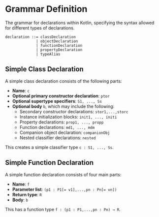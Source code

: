 
# Grammar Definition

The grammar for declarations within Kotlin, specifying the syntax allowed for different types of declarations.

```ebnf
declaration ::= classDeclaration
              | objectDeclaration
              | functionDeclaration
              | propertyDeclaration
              | typeAlias
```

## Simple Class Declaration

A simple class declaration consists of the following parts:

- **Name**: `c`
- **Optional primary constructor declaration**: `ptor`
- **Optional supertype specifiers**: `S1, ..., Ss`
- **Optional body** `b`, which may include the following:
  - Secondary constructor declarations: `stor1,...,storc`
  - Instance initialization blocks: `init1, ..., initi`
  - Property declarations: `prop1, ..., propp`
  - Function declarations: `md1, ..., mdm`
  - Companion object declaration: `companionObj`
  - Nested classifier declarations: `nested`

This creates a simple classifier type `c : S1, ..., Ss`.

## Simple Function Declaration

A simple function declaration consists of four main parts:

- **Name**: `f`
- **Parameter list**: `(p1 : P1[= v1],...,pn : Pn[= vn])`
- **Return type**: `R`
- **Body**: `b`

This has a function type `f : (p1 : P1,...,pn : Pn) → R`.
